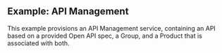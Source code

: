 ## Example: API Management

This example provisions an API Management service, containing an API based on a provided Open API spec, a Group, and a Product that is associated with both.
